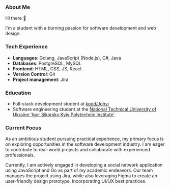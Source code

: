 <!--
**OlhaBalahush/OlhaBalahush** is a ✨ _special_ ✨ repository because its `README.md` (this file) appears on your GitHub profile.

Here are some ideas to get you started:

- 🔭 I’m currently working on ...
- 🌱 I’m currently learning ...
- 👯 I’m looking to collaborate on ...
- 🤔 I’m looking for help with ...
- 💬 Ask me about ...
- 📫 How to reach me: ...
- 😄 Pronouns: ...
- ⚡ Fun fact: ...
-->

### About Me

Hi there 👋

I'm a student with a burning passion for software development and web design.

### Tech Experience

- **Languages**: Golang, JavaScript (Node.js), C#, Java
- **Databases**: PostgreSQL, MySQL
- **Frontend**: HTML, CSS, JS, React
- **Version Control**: Git
- **Project management**: Jira
<!--- **Frameworks**: Django, Express.js, Spring Boot -->
### Education

- Full-stack development student at [kood/Johvi](https://kood.tech/)
- Software engineering student at the [National Technical University of Ukraine 'Igor Sikorsky Kyiv Polytechnic Institute'](https://kpi.ua/en/)

### Current Focus

As an ambitious student pursuing practical experience, my primary focus is on exploring opportunities in the software development industry. I am eager to contribute to real-world projects and collaborate with experienced professionals.

Currently, I am actively engaged in developing a social network application using JavaScript and Go as part of my academic endeavors. Our team manages the project using Jira, while also leveraging Figma to create an user-friendly design prototype, incorporating UI/UX best practices.
